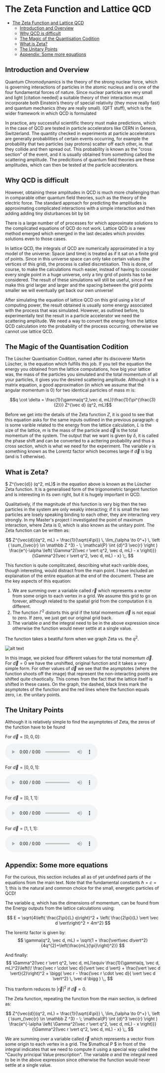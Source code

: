 # The Zeta Function and Lattice QCD

<!--ts-->
* [The Zeta Function and Lattice QCD](#the-zeta-function-and-lattice-qcd)
   * [Introduction and Overview](#introduction-and-overview)
   * [Why QCD is difficult](#why-qcd-is-difficult)
   * [The Magic of the Quantisation Codition](#the-magic-of-the-quantisation-codition)
   * [What is Zeta?](#what-is-zeta)
   * [The Unitary Points](#the-unitary-points)
   * [Appendix: Some more equations](#appendix-some-more-equations)

<!-- Created by https://github.com/ekalinin/github-markdown-toc -->
<!-- Added by: ericrechberger, at: Fri Mar 29 08:50:24 GMT 2024 -->

<!--te-->


## Introduction and Overview


Quantum Chromodynamics is the theory of the strong nuclear force, which is governing interactions of particles in the atomic nucleus and is one of the four fundamental forces of nature. Since nuclear particles are very small and light [citation needed] a suitable theory of their interaction must incorporate both Einstein’s theory of special relativity (they move really fast) and quantum mechanics (they are really small).  (QFT stuff), which is the wider framework in which QCD is formulated

In practice, any successful scientific theory must make predictions, which in the case of QCD are tested in particle accelerators like CERN in Geneva, Switzerland. The quantity checked in experiments at particle accelerators are generally probabilities of certain events occurring, for example the probability that two particles (say protons) scatter off each other, ie. that they collide and then spread out. This probability is known as the "cross section" of the event,  and it is usually obtained from something called the scattering amplitude. The predicitions of quantum field theories are these amplitudes, which can then be tested at the particle accelerators. 

## Why QCD is difficult

However, obtaining these amplitudes in QCD is much more challenging than in comparable other quantum field theories, such as the theory of the electric force. The standard approach for predicting the amplitudes is approximating complicated interactions with a simple interaction and then adding adding tiny disturbances bit by bit

There is a large number of of processes for which approximate solutions to the complicated equations of QCD do not work. Lattice QCD is a new method emerged which emerged in the last decades which provides solutions even to those cases. 

In lattice QCD, the integrals of QCD are numerically approximated in a toy model of the universe: Space (and time) is treated as if it sat on a finite grid of points. Since in this universe space can only take certain values (the vertices of this grid), the process is called discretisation. This is done, of course, to make the calculations much easier, instead of having to consider every single point in a huge universe, only a tiny grid of points has to be considered. The result of these simulations will still be useful, since if we make this grid larger and larger and the spacing between the grid points smaller we will eventually get back our own universe!

After simulating the equation of lattice QCD on this grid using a lot of computing power, the result obtained is usually some energy associated with the process that was simulated. However, as outlined before, to experimentally test the result in a particle accelerator we need the scattering amplitude. We need a way to convert the energy from the lattice QCD calculation into the probability of the process occurring, otherwise we cannot use lattice QCD.


## The Magic of the Quantisation Codition

The Lüscher Quantisation Codition, named after its discoverer Martin Lüscher, is the equation which fulfills this job. If you tell the equation the energy you obtained from the lattice computations, how big your lattice was, the mass of the particles you simulated and the total momentum of all your particles, it gives you the desired scattering amplitude. Although it is a matrix equation, a good approximation (in which we assume that the angular momentum is 0) for two identical particles of mass $m$ is:


$$q \cot \delta  = \frac{1}{\gamma(q^2,\vec d, mL)}\frac{1}{\pi^{\frac{3}{2}}} Z^{\vec d} (q^2, mL)$$

Before we get into the details of the Zeta function $Z$, it is good to see that this equation asks for the same inputs outlined in the previous paragraph: $q$ is some varible related to the energy from the lattice calculation, $L$ is the size of the lattice, $m$ is the mass of the particle and $\vec d$ is the total momentum of the system. The output that we want is given by $\delta$, it is called the phase shift and can be converted to a acttering probability and thus a cross section, which is what we need for the experiment. The variable $\gamma$ is something known as the Lorentz factor which becomes large if $\vec d$ is big (and is 1 otherwise).


## What is Zeta?

$ Z^{\vec{d}} (q^2, mL)$ in the equation above is known as the Lüscher Zeta function. It is a generalised form of the trigonometric tangent function and is interesting in its own right, but it is hugely important in QCD. 

Qualitatively, if the magnitude of this function is very big then the two particles in the system are only weakly interacting; if it is small the two particles are losely speaking binding to each other, they are interacting very strongly. In my Master's project I investigated the point of maximum interaction, where Zeta is 0, which is also known as the unitary point. The Zeta function can be written as:

$$
 Z^{\vec{d}}(q^2, mL) = \frac{1}{\sqrt{4\pi}}
\, \lim_{\alpha \to 0^+} \,  \left ( \sum_{\vec{r} \in \mathbb Z ^3}  - \; \mathcal{P}  \int {d}^3 \vec{r} \right ) \frac{e^{-\alpha \left( \Gamma^2(\vec r \vert q^2, \vec d, mL) - x \right)}}{\Gamma^2(\vec r \vert q^2, \vec d, mL) - x} \;,
$$

This function is quite complitcated, describing what each varible does, though interesting, would distract from the main point. I have included an explaination of the entire equation at the end of the document. These are the key aspects of this equation:

1) We are summing over a variable called $\vec r$ which represents a vector from some origin to each vertex in a grid. We assume this grid to go on forever, although related to the spatial grid from the computation it is different.
2) The function $\Gamma^2$ distorts this grid if the total momentum $\vec d$ is not equal to zero. If zero, we just get our original grid back.
3) The variable $\alpha$ and the integral need to be in the above expression since otherwise the function would never settle at a single value. 

The function takes a beatiful form when we graph Zeta vs. the $q^2$.

![alt text](https://github.com/rc33051/MPhys-Code/PublicSummary/zeta_stuff.png)





In this image, we picked four different values for the total momentum $\vec d$. For $\vec d = 0$ we have the unshifted, original function and it takes a very simple form. For other values of $\vec d$ we see that the asymptotes (where the function shoots off the image) that represent the non-interacting points are shifted quite chaotically. This comes from the fact that the lattice itself is shifted in these cases. 
On the graph, the dashed, black lines mark the asymptotes of the function and the red lines where the function equals zero, i.e. the unitary points. 

## The Unitary Points

Although it is relatively simple to find the asymptotes of Zeta, the zeros of the function have to be found 


For $\vec{d} = [0,0,0]$:

<audio controls>
  <source src='https://github.com/rc33051/MPhys-Code/PublicSummary/d000.mp3'type="audio/mpeg">
  Your browser does not support the audio element.
</audio>


For $\vec{d} = [0,0,1]$:

<audio controls>
  <source src='https://github.com/rc33051/MPhys-Code/PublicSummary/d001.mp3'type="audio/mpeg">
  Your browser does not support the audio element.
</audio>

For $\vec{d} = [0,1,1]$:

<audio controls>
  <source src='https://github.com/rc33051/MPhys-Code/PublicSummary/d011.mp3'type="audio/mpeg">
  Your browser does not support the audio element.
</audio>

For $\vec{d} = [1,1,1]$:

<audio controls>
  <source src='https://github.com/rc33051/MPhys-Code/PublicSummary/d111.mp3'type="audio/mpeg">
  Your browser does not support the audio element.
</audio>



## Appendix: Some more equations


For the curious, this section includes all as of yet undefined parts of the equations from the main text. Note that the fundamental constants $\hbar = c = 1$; this is the natural and common choice for the small, energetic particles of QCD! 

The variable $q$, which has the dimensions of momentum, can be found from the Energy outputs from the lattice calculations using:


$$
E = \sqrt{4\left( \frac{2\pi}{L} q\right)^2 +   \left( \frac{2\pi}{L} \vert \vec d \vert\right)^2 + 4m^2}
$$

The lorentz factor is given by:
$$
\gamma(q^2, \vec d, mL) =  \sqrt{1 +  \frac{\vert\vec d\vert^2}{4q^{2}+\left(\frac{mL}{\pi}\right)^2}}
$$

And finally:
$$
\Gamma^2(\vec r \vert q^2, \vec d, mL)\equiv \frac{1}{\gamma(q, \vec d, mL)^2}\left(\! \frac{\vec r \cdot \vec d}{\vert \vec d \vert}  + \frac{\vert \vec d \vert}{2}\right)^2 + \bigg( \vec r - \frac{\vec r \cdot \vec d}{  \vert \vec d \vert^2} \, \vec d \bigg  ) \,,
$$

This tranform reduces to $\vert \vec r \vert^2$ if $\vec d = 0$. 


The Zeta function, repeating the function from the main section, is defined as:


$$
 Z^{\vec{d}}(q^2, mL) = \frac{1}{\sqrt{4\pi}}
\, \lim_{\alpha \to 0^+} \,  \left ( \sum_{\vec{r} \in \mathbb Z ^3}  - \; \mathcal{P}  \int {d}^3 \vec{r} \right ) \frac{e^{-\alpha \left( \Gamma^2(\vec r \vert q^2, \vec d, mL) - x \right)}}{\Gamma^2(\vec r \vert q^2, \vec d, mL) - x} \;,
$$


We are summing over a variable called $\vec r$ which represents a vector from some origin to each vertex in a grid. The $\mathcal P $ in front of the integral indicates that we need to compute it using a special way called the "Cauchy principal Value prescription". The variable $\alpha$ and the integral need to be in the above expression since otherwise the function would never settle at a single value. 
